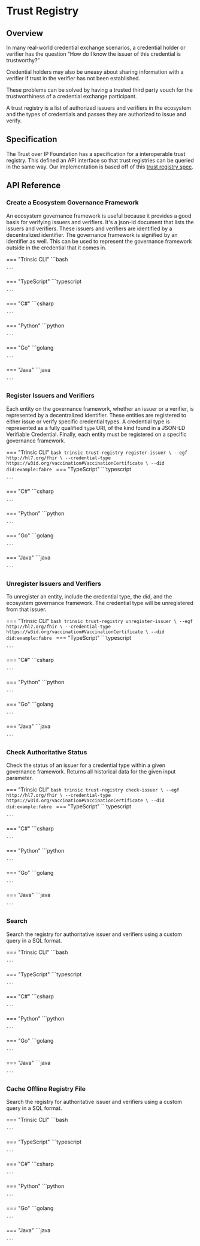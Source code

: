 # Trust Registry

## Overview
In many real-world credential exchange scenarios, a credential holder or verifier has the question “How do I know the issuer of this credential is trustworthy?”

Credential holders may also be uneasy about sharing information with a verifier if trust in the verifier has not been established.

These problems can be solved by having a trusted third party vouch for the trustworthiness of a credential exchange participant.

A trust registry is a list of authorized issuers and verifiers in the ecosystem and the types of credentials and passes they are authorized to issue and verify.

<diagram/>

## Specification
The Trust over IP Foundation has a specification for a interoperable trust registry. 
This defined an API interface so that trust registries can be queried in the same way. 
Our implementation is based off of this [trust registry spec](https://github.com/trustoverip/tswg-trust-registry-tf).

## API Reference
### Create a Ecosystem Governance Framework
An ecosystem governance framework is useful because it provides a good basis for verifying issuers and verifiers. It's a json-ld document that lists the issuers and verifiers. These issuers and verifiers are identified by a decentralized identifier. The governance framework is signified by an identifier as well. This can be used to represent the governance framework outside in the credential that it comes in. 

=== "Trinsic CLI"
    ```bash
    
    ```
=== "TypeScript"
    ```typescript
    
    ```
=== "C#"
    ```csharp
    
    ```

=== "Python"
    ```python
    
    ```

=== "Go"
    ```golang
    
    ```
=== "Java"
    ```java
    
    ```
### Register Issuers and Verifiers
Each entity on the governance framework, whether an issuer or a verifier, is represented by a decentralized identifier. These entities are registered to either issue or verify specific credential types. A credential type is represented as a fully qualified `type` URI, of the kind found in a JSON-LD Verifiable Credential.
Finally, each entity must be registered on a specific governance framework. 

=== "Trinsic CLI"
    ```bash
    trinsic trust-registry register-issuer \
        --egf http://hl7.org/fhir \
        --credential-type https://w3id.org/vaccination#VaccinationCertificate \
        --did did:example:fabre
    ```
=== "TypeScript"
    ```typescript
    
    ```
=== "C#"
    ```csharp
    
    ```

=== "Python"
    ```python
    
    ```

=== "Go"
    ```golang
    
    ```
=== "Java"
    ```java
    
    ```

### Unregister Issuers and Verifiers
To unregister an entity, include the credential type, the did, and the ecosystem governance framework. The credential type will be unregistered from that issuer.

=== "Trinsic CLI"
    ```bash
    trinsic trust-registry unregister-issuer \
        --egf http://hl7.org/fhir \
        --credential-type https://w3id.org/vaccination#VaccinationCertificate \
        --did did:example:fabre
    ```
=== "TypeScript"
    ```typescript
    
    ```
=== "C#"
    ```csharp
    
    ```

=== "Python"
    ```python
    
    ```

=== "Go"
    ```golang
    
    ```
=== "Java"
    ```java
    
    ```
### Check Authoritative Status
Check the status of an issuer for a credential type within a given governance framework. Returns all historical data for the given input parameter.

=== "Trinsic CLI"
    ```bash
    trinsic trust-registry check-issuer \
        --egf http://hl7.org/fhir \
        --credential-type https://w3id.org/vaccination#VaccinationCertificate \
        --did did:example:fabre
    ```
=== "TypeScript"
    ```typescript
    
    ```
=== "C#"
    ```csharp
    
    ```

=== "Python"
    ```python
    
    ```

=== "Go"
    ```golang
    
    ```
=== "Java"
    ```java
    
    ```

### Search
Search the registry for authoritative issuer and verifiers using a custom query in a SQL format.

=== "Trinsic CLI"
    ```bash

    ```
=== "TypeScript"
    ```typescript
    
    ```
=== "C#"
    ```csharp
    
    ```

=== "Python"
    ```python
    
    ```

=== "Go"
    ```golang
    
    ```
=== "Java"
    ```java
    
    ```
### Cache Offline Registry File
Search the registry for authoritative issuer and verifiers using a custom query in a SQL format.

=== "Trinsic CLI"
    ```bash
    
    ```
=== "TypeScript"
    ```typescript
    
    ```
=== "C#"
    ```csharp
    
    ```

=== "Python"
    ```python
    
    ```

=== "Go"
    ```golang
    
    ```
=== "Java"
    ```java
    
    ```